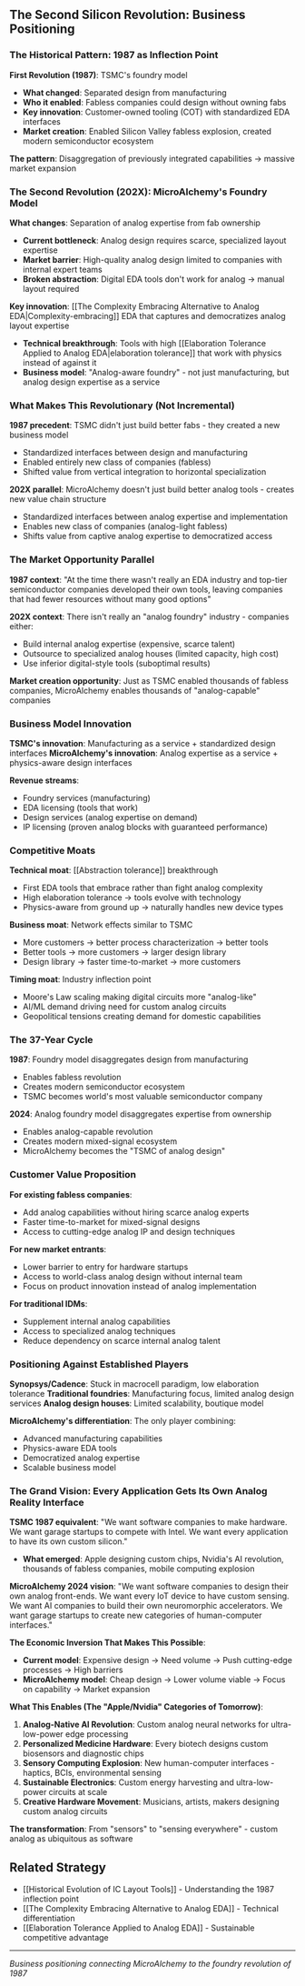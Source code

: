 ## The Second Silicon Revolution: Business Positioning

### The Historical Pattern: 1987 as Inflection Point

**First Revolution (1987)**: TSMC's foundry model
- **What changed**: Separated design from manufacturing
- **Who it enabled**: Fabless companies could design without owning fabs
- **Key innovation**: Customer-owned tooling (COT) with standardized EDA interfaces
- **Market creation**: Enabled Silicon Valley fabless explosion, created modern semiconductor ecosystem

**The pattern**: Disaggregation of previously integrated capabilities → massive market expansion

### The Second Revolution (202X): MicroAlchemy's Foundry Model

**What changes**: Separation of analog expertise from fab ownership
- **Current bottleneck**: Analog design requires scarce, specialized layout expertise
- **Market barrier**: High-quality analog design limited to companies with internal expert teams
- **Broken abstraction**: Digital EDA tools don't work for analog → manual layout required

**Key innovation**: [[The Complexity Embracing Alternative to Analog EDA|Complexity-embracing]] EDA that captures and democratizes analog layout expertise
- **Technical breakthrough**: Tools with high [[Elaboration Tolerance Applied to Analog EDA|elaboration tolerance]] that work with physics instead of against it
- **Business model**: "Analog-aware foundry" - not just manufacturing, but analog design expertise as a service

### What Makes This Revolutionary (Not Incremental)

**1987 precedent**: TSMC didn't just build better fabs - they created a new business model
- Standardized interfaces between design and manufacturing
- Enabled entirely new class of companies (fabless)
- Shifted value from vertical integration to horizontal specialization

**202X parallel**: MicroAlchemy doesn't just build better analog tools - creates new value chain structure
- Standardized interfaces between analog expertise and implementation
- Enables new class of companies (analog-light fabless)
- Shifts value from captive analog expertise to democratized access

### The Market Opportunity Parallel

**1987 context**: "At the time there wasn't really an EDA industry and top-tier semiconductor companies developed their own tools, leaving companies that had fewer resources without many good options"

**202X context**: There isn't really an "analog foundry" industry - companies either:
- Build internal analog expertise (expensive, scarce talent)
- Outsource to specialized analog houses (limited capacity, high cost)
- Use inferior digital-style tools (suboptimal results)

**Market creation opportunity**: Just as TSMC enabled thousands of fabless companies, MicroAlchemy enables thousands of "analog-capable" companies

### Business Model Innovation

**TSMC's innovation**: Manufacturing as a service + standardized design interfaces
**MicroAlchemy's innovation**: Analog expertise as a service + physics-aware design interfaces

**Revenue streams**:
- Foundry services (manufacturing)
- EDA licensing (tools that work)
- Design services (analog expertise on demand)
- IP licensing (proven analog blocks with guaranteed performance)

### Competitive Moats

**Technical moat**: [[Abstraction tolerance]] breakthrough
- First EDA tools that embrace rather than fight analog complexity
- High elaboration tolerance → tools evolve with technology
- Physics-aware from ground up → naturally handles new device types

**Business moat**: Network effects similar to TSMC
- More customers → better process characterization → better tools
- Better tools → more customers → larger design library
- Design library → faster time-to-market → more customers

**Timing moat**: Industry inflection point
- Moore's Law scaling making digital circuits more "analog-like"
- AI/ML demand driving need for custom analog circuits
- Geopolitical tensions creating demand for domestic capabilities

### The 37-Year Cycle

**1987**: Foundry model disaggregates design from manufacturing
- Enables fabless revolution
- Creates modern semiconductor ecosystem
- TSMC becomes world's most valuable semiconductor company

**2024**: Analog foundry model disaggregates expertise from ownership
- Enables analog-capable revolution
- Creates modern mixed-signal ecosystem
- MicroAlchemy becomes the "TSMC of analog design"

### Customer Value Proposition

**For existing fabless companies**:
- Add analog capabilities without hiring scarce analog experts
- Faster time-to-market for mixed-signal designs
- Access to cutting-edge analog IP and design techniques

**For new market entrants**:
- Lower barrier to entry for hardware startups
- Access to world-class analog design without internal team
- Focus on product innovation instead of analog implementation

**For traditional IDMs**:
- Supplement internal analog capabilities
- Access to specialized analog techniques
- Reduce dependency on scarce internal analog talent

### Positioning Against Established Players

**Synopsys/Cadence**: Stuck in macrocell paradigm, low elaboration tolerance
**Traditional foundries**: Manufacturing focus, limited analog design services
**Analog design houses**: Limited scalability, boutique model

**MicroAlchemy's differentiation**: The only player combining:
- Advanced manufacturing capabilities
- Physics-aware EDA tools
- Democratized analog expertise
- Scalable business model

### The Grand Vision: Every Application Gets Its Own Analog Reality Interface

**TSMC 1987 equivalent**: "We want software companies to make hardware. We want garage startups to compete with Intel. We want every application to have its own custom silicon."
- **What emerged**: Apple designing custom chips, Nvidia's AI revolution, thousands of fabless companies, mobile computing explosion

**MicroAlchemy 2024 vision**: "We want software companies to design their own analog front-ends. We want every IoT device to have custom sensing. We want AI companies to build their own neuromorphic accelerators. We want garage startups to create new categories of human-computer interfaces."

**The Economic Inversion That Makes This Possible**:
- **Current model**: Expensive design → Need volume → Push cutting-edge processes → High barriers
- **MicroAlchemy model**: Cheap design → Lower volume viable → Focus on capability → Market expansion

**What This Enables (The "Apple/Nvidia" Categories of Tomorrow)**:

1. **Analog-Native AI Revolution**: Custom analog neural networks for ultra-low-power edge processing
2. **Personalized Medicine Hardware**: Every biotech designs custom biosensors and diagnostic chips
3. **Sensory Computing Explosion**: New human-computer interfaces - haptics, BCIs, environmental sensing
4. **Sustainable Electronics**: Custom energy harvesting and ultra-low-power circuits at scale
5. **Creative Hardware Movement**: Musicians, artists, makers designing custom analog circuits

**The transformation**: From "sensors" to "sensing everywhere" - custom analog as ubiquitous as software

## Related Strategy
- [[Historical Evolution of IC Layout Tools]] - Understanding the 1987 inflection point
- [[The Complexity Embracing Alternative to Analog EDA]] - Technical differentiation
- [[Elaboration Tolerance Applied to Analog EDA]] - Sustainable competitive advantage

---
*Business positioning connecting MicroAlchemy to the foundry revolution of 1987*